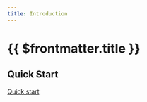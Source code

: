 ```yaml
---
title: Introduction
---
```


# {{ $frontmatter.title }}

## Quick Start
[Quick start](/quick-start)
